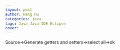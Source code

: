 ```yaml
---
layout: post
author: Hang Hu
categories: java
tags: Java Java-IDE Eclipse 
cover: 
---
```


Source->Generate getters and setters->select all->ok
